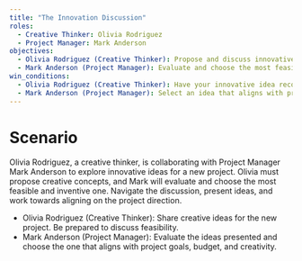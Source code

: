 ```yaml
---
title: "The Innovation Discussion"
roles:
  - Creative Thinker: Olivia Rodriguez
  - Project Manager: Mark Anderson
objectives:
  - Olivia Rodriguez (Creative Thinker): Propose and discuss innovative ideas for a new project.
  - Mark Anderson (Project Manager): Evaluate and choose the most feasible and creative idea.
win_conditions:
  - Olivia Rodriguez (Creative Thinker): Have your innovative idea recognized and considered for implementation.
  - Mark Anderson (Project Manager): Select an idea that aligns with project goals, budget, and creativity.
---
```


# Scenario
Olivia Rodriguez, a creative thinker, is collaborating with Project Manager Mark Anderson to explore innovative ideas for a new project. Olivia must propose creative concepts, and Mark will evaluate and choose the most feasible and inventive one. Navigate the discussion, present ideas, and work towards aligning on the project direction.

- Olivia Rodriguez (Creative Thinker): Share creative ideas for the new project. Be prepared to discuss feasibility.
- Mark Anderson (Project Manager): Evaluate the ideas presented and choose the one that aligns with project goals, budget, and creativity.


